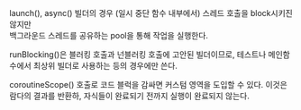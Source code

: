 launch(), async() 빌더의 경우 (일시 중단 함수 내부에서) 스레드 호출을 block시키진 않지만 <br>
백그라운드 스레드를 공유하는 pool을 통해 작업을 실행한다.<br>

runBlocking()은 블러킹 호출과 넌블러킹 호출에 고안된 빌더이므로, 테스트나 메인함수에서 최상위 빌더로 사용하는 등의 경우에만 쓴다.

coroutineScope() 호출로 코드 블럭을 감싸면 커스텀 영역을 도입할 수 있다. 이것은 람다의 결과를 반환하, 자식들이 완료되기 전까지 실행이 완료되지 않는다.<br>
